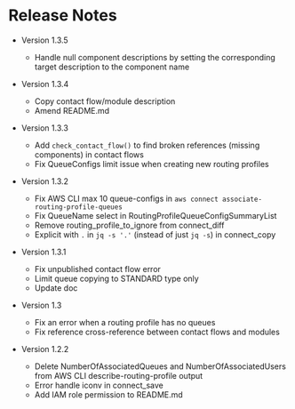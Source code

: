 # Release Notes

- Version 1.3.5
  - Handle null component descriptions by setting the corresponding target description to the component name

- Version 1.3.4
  - Copy contact flow/module description
  - Amend README.md

- Version 1.3.3
  - Add `check_contact_flow()` to find broken references (missing components) in contact flows
  - Fix QueueConfigs limit issue when creating new routing profiles

- Version 1.3.2
  - Fix AWS CLI max 10 queue-configs in `aws connect associate-routing-profile-queues`
  - Fix QueueName select in RoutingProfileQueueConfigSummaryList
  - Remove routing_profile_to_ignore from connect_diff
  - Explicit with `.` in `jq -s '.'` (instead of just `jq -s`) in connect_copy

- Version 1.3.1
  - Fix unpublished contact flow error
  - Limit queue copying to STANDARD type only
  - Update doc

- Version 1.3
  - Fix an error when a routing profile has no queues
  - Fix reference cross-reference between contact flows and modules

- Version 1.2.2
  - Delete NumberOfAssociatedQueues and NumberOfAssociatedUsers from AWS CLI describe-routing-profile output
  - Error handle iconv in connect_save
  - Add IAM role permission to README.md
